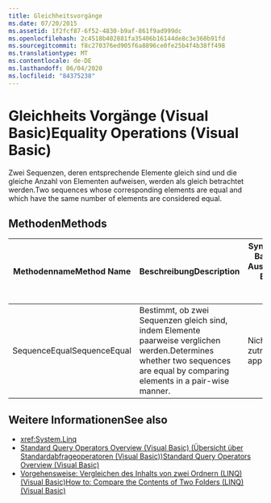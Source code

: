 ```yaml
---
title: Gleichheitsvorgänge
ms.date: 07/20/2015
ms.assetid: 1f2fcf87-6f52-4830-b9af-861f9ad999dc
ms.openlocfilehash: 2c4518b402881fa35406b16144de8c3e360b91fd
ms.sourcegitcommit: f8c270376ed905f6a8896ce0fe25b4f4b38ff498
ms.translationtype: MT
ms.contentlocale: de-DE
ms.lasthandoff: 06/04/2020
ms.locfileid: "84375238"
---
```

# <a name="equality-operations-visual-basic"></a><span data-ttu-id="7153e-102">Gleichheits Vorgänge (Visual Basic)</span><span class="sxs-lookup"><span data-stu-id="7153e-102">Equality Operations (Visual Basic)</span></span>
<span data-ttu-id="7153e-103">Zwei Sequenzen, deren entsprechende Elemente gleich sind und die gleiche Anzahl von Elementen aufweisen, werden als gleich betrachtet werden.</span><span class="sxs-lookup"><span data-stu-id="7153e-103">Two sequences whose corresponding elements are equal and which have the same number of elements are considered equal.</span></span>  
  
## <a name="methods"></a><span data-ttu-id="7153e-104">Methoden</span><span class="sxs-lookup"><span data-stu-id="7153e-104">Methods</span></span>  
  
|<span data-ttu-id="7153e-105">Methodenname</span><span class="sxs-lookup"><span data-stu-id="7153e-105">Method Name</span></span>|<span data-ttu-id="7153e-106">Beschreibung</span><span class="sxs-lookup"><span data-stu-id="7153e-106">Description</span></span>|<span data-ttu-id="7153e-107">Syntax von Visual Basic-Abfrage Ausdrücken</span><span class="sxs-lookup"><span data-stu-id="7153e-107">Visual Basic Query Expression Syntax</span></span>|<span data-ttu-id="7153e-108">Weitere Informationen</span><span class="sxs-lookup"><span data-stu-id="7153e-108">More Information</span></span>|  
|-----------------|-----------------|------------------------------------------|----------------------|  
|<span data-ttu-id="7153e-109">SequenceEqual</span><span class="sxs-lookup"><span data-stu-id="7153e-109">SequenceEqual</span></span>|<span data-ttu-id="7153e-110">Bestimmt, ob zwei Sequenzen gleich sind, indem Elemente paarweise verglichen werden.</span><span class="sxs-lookup"><span data-stu-id="7153e-110">Determines whether two sequences are equal by comparing elements in a pair-wise manner.</span></span>|<span data-ttu-id="7153e-111">Nicht zutreffend.</span><span class="sxs-lookup"><span data-stu-id="7153e-111">Not applicable.</span></span>|<xref:System.Linq.Enumerable.SequenceEqual%2A?displayProperty=nameWithType><br /><br /> <xref:System.Linq.Queryable.SequenceEqual%2A?displayProperty=nameWithType>|  
  
## <a name="see-also"></a><span data-ttu-id="7153e-112">Weitere Informationen</span><span class="sxs-lookup"><span data-stu-id="7153e-112">See also</span></span>

- <xref:System.Linq>
- [<span data-ttu-id="7153e-113">Standard Query Operators Overview (Visual Basic) (Übersicht über Standardabfrageoperatoren (Visual Basic))</span><span class="sxs-lookup"><span data-stu-id="7153e-113">Standard Query Operators Overview (Visual Basic)</span></span>](standard-query-operators-overview.md)
- [<span data-ttu-id="7153e-114">Vorgehensweise: Vergleichen des Inhalts von zwei Ordnern (LINQ) (Visual Basic)</span><span class="sxs-lookup"><span data-stu-id="7153e-114">How to: Compare the Contents of Two Folders (LINQ) (Visual Basic)</span></span>](how-to-compare-the-contents-of-two-folders-linq.md)
